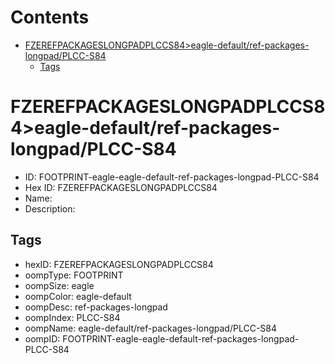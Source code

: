 



Contents
========

* [FZEREFPACKAGESLONGPADPLCCS84>eagle-default/ref-packages-longpad/PLCC-S84](#fzerefpackageslongpadplccs84eagle-defaultref-packages-longpadplcc-s84)
	* [Tags](#tags)

# FZEREFPACKAGESLONGPADPLCCS84>eagle-default/ref-packages-longpad/PLCC-S84

- ID: FOOTPRINT-eagle-eagle-default-ref-packages-longpad-PLCC-S84
- Hex ID: FZEREFPACKAGESLONGPADPLCCS84
- Name: 
- Description: 

## Tags

- hexID: FZEREFPACKAGESLONGPADPLCCS84
- oompType: FOOTPRINT
- oompSize: eagle
- oompColor: eagle-default
- oompDesc: ref-packages-longpad
- oompIndex: PLCC-S84
- oompName: eagle-default/ref-packages-longpad/PLCC-S84
- oompID: FOOTPRINT-eagle-eagle-default-ref-packages-longpad-PLCC-S84
